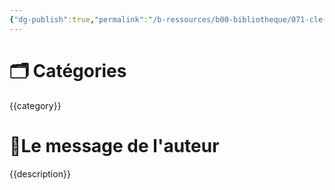 ```yaml
---
{"dg-publish":true,"permalink":"/b-ressources/b00-bibliotheque/071-cle-pour-la-reussite-luc-dumont/","title":"{{title}}","tags":["📓Book"],"noteIcon":""}
---
```



# 🗂 Catégories 
{{category}}

# 📍Le message de l'auteur
{{description}} 
